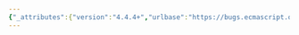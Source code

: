 ```yaml
---
{"_attributes":{"version":"4.4.4+","urlbase":"https://bugs.ecmascript.org/","maintainer":"dherman@mozilla.com"},"bug":{"bug_id":2417,"creation_ts":"2014-01-21 02:43:00 -0800","short_desc":"26.3.1.1 refers to non-existing slot [[RealmRecord]]","delta_ts":"2014-04-06 11:29:23 -0700","product":"Draft for 6th Edition","component":"technical issue","version":"Rev 22: January 20, 2014 Draft","rep_platform":"All","op_sys":"All","bug_status":"RESOLVED","resolution":"FIXED","priority":"Normal","bug_severity":"enhancement","everconfirmed":true,"reporter":{"uid":"till","name":"Till Schneidereit"},"assigned_to":{"uid":"allen","name":"Allen Wirfs-Brock"},"long_desc":[{"commentid":6974,"comment_count":0,"who":{"uid":"till","name":"Till Schneidereit"},"bug_when":"2014-01-21 02:43:42 -0800"},{"commentid":6975,"comment_count":1,"who":{"uid":"till","name":"Till Schneidereit"},"bug_when":"2014-01-21 02:45:10 -0800","thetext":"Hit submit too soon, sorry.\n\nSteps 8.a and 8.b refer to [[RealmRecord]], which is called [[Realm]] everywhere else."},{"commentid":7317,"comment_count":2,"who":{"uid":"allen","name":"Allen Wirfs-Brock"},"bug_when":"2014-02-15 13:36:33 -0800","thetext":"fixed in rev23 editor's draft\n\nThe Realm object internal slot that refers to its RealmRecord is not called [[RealmRecord]]\n\nThe LoaderRecord slot that refers to the RealmRecord associated with the loader is called [[Realm]]\n\nThe latter can't be [[RealmRecord]] because that name is used as a nominal type brand on Realm objects."},{"commentid":7512,"comment_count":3,"who":{"uid":"allen","name":"Allen Wirfs-Brock"},"bug_when":"2014-04-06 11:29:23 -0700","thetext":"fixed in rev23 draft"}]}}
---
```

